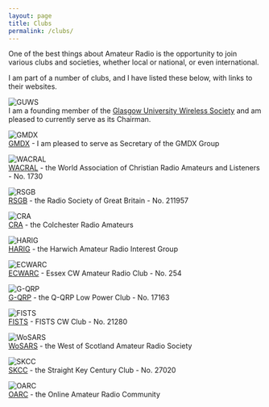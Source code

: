 ```yaml
---
layout: page
title: Clubs
permalink: /clubs/
---
```


One of the best things about Amateur Radio is the opportunity to join various clubs and societies, whether local or national, or even international.

I am part of a number of clubs, and I have listed these below, with links to their websites.

![GUWS](images/GUWS_Logo.png)
<br> I am a founding member of the [Glasgow University Wireless Society](https://www.mm0wsg.radio) and am pleased to currently serve as its Chairman.

![GMDX](images/gmdxlogo.gif)
<br>[GMDX](https://www.gmdx.org.uk/) - I am pleased to serve as Secretary of the GMDX Group

![WACRAL](images/8adf3-lapel_pin.png)
<br>[WACRAL](https://http://www.wacral.org/) - the World Association of Christian Radio Amateurs and Listeners - No. 1730

![RSGB](images/a8a88-rsgb.png)
<br>[RSGB](https://www.rsgb.org) - the Radio Society of Great Britain - No. 211957

![CRA](images/b44ff-cra.jpg)
<br>[CRA](http://www.g3co.uk/) - the Colchester Radio Amateurs

![HARIG](images/4386a-harig.gif)
<br>[HARIG](http://harig.org.uk/) - the Harwich Amateur Radio Interest Group

![ECWARC](images/25947-ecwarc.jpg)
<br>[ECWARC](https://essexcw.uk/) - Essex CW Amateur Radio Club - No. 254

![G-QRP](images/e9f19-gqrp.jpeg)
<br>[G-QRP](http://www.gqrp.com/index.htm) - the Q-QRP Low Power Club - No. 17163

![FISTS](images/7fbce-fists.jpg)
<br>[FISTS](http://fists.co.uk/) - FISTS CW Club - No. 21280

![WoSARS](images/55890-wosars.jpg)
<br>[WoSARS](https://wosars.club/) - the West of Scotland Amateur Radio Society

![SKCC](images/81376-skcc-logo-1.gif)
<br>[SKCC](http://www.skccgroup.com/) - the Straight Key Century Club - No. 27020

![OARC](images/oarcboth-3.png)
<br>[OARC](https://www.oarc.uk/) - the Online Amateur Radio Community
